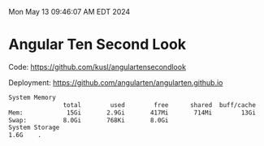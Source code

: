 Mon May 13 09:46:07 AM EDT 2024

# Angular Ten Second Look

Code: https://github.com/kusl/angulartensecondlook

Deployment: https://github.com/angularten/angularten.github.io

```bash
System Memory
               total        used        free      shared  buff/cache   available
Mem:            15Gi       2.9Gi       417Mi       714Mi        13Gi        12Gi
Swap:          8.0Gi       768Ki       8.0Gi
System Storage
1.6G	.
